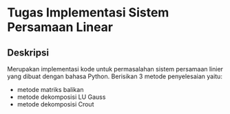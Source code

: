 # Tugas Implementasi Sistem Persamaan Linear
## Deskripsi
Merupakan implementasi kode untuk permasalahan sistem persamaan linier yang dibuat dengan bahasa Python. Berisikan 3 metode penyelesaian yaitu:
- metode matriks balikan
- metode dekomposisi LU Gauss
- metode dekomposisi Crout <br>



